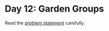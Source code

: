 # Day 12: Garden Groups

Read the [problem statement](https://adventofcode.com/2024/day/12) carefully.
